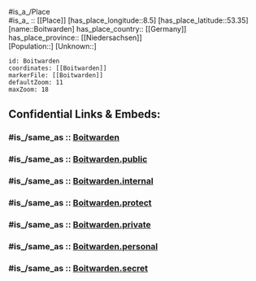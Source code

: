 ﻿---
confidential: public
isDeleted: false
location:
- 53.35
- 8.5
mapmarker: city
mapzoom:
- 7
- 12
SpocWebEntityId: 29255
tags:
- geo/City
type: City
---

#is_a_/Place  
#is_a_ :: [[Place]] 
[has_place_longitude::8.5] 
[has_place_latitude::53.35] 
[name::Boitwarden] 
has_place_country:: [[Germany]]  
has_place_province:: [[Niedersachsen]]  
[Population::] 
[Unknown::] 


```leaflet
id: Boitwarden
coordinates: [[Boitwarden]] 
markerFile: [[Boitwarden]] 
defaultZoom: 11 
maxZoom: 18
```


## Confidential Links & Embeds: 

### #is_/same_as :: [Boitwarden](/_Standards/Earth/Continent/Europe/Europe~Central/Germany/Germany~West/Niedersachsen/counties~Niedersachsen/Wesermarsch/cities~Wesermarsch/Brake~Unterweser/boroughs~Brake/Boitwarden.md) 

### #is_/same_as :: [Boitwarden.public](/_public/Earth/Continent/Europe/Europe~Central/Germany/Germany~West/Niedersachsen/counties~Niedersachsen/Wesermarsch/cities~Wesermarsch/Brake~Unterweser/boroughs~Brake/Boitwarden.public.md) 

### #is_/same_as :: [Boitwarden.internal](/_internal/Earth/Continent/Europe/Europe~Central/Germany/Germany~West/Niedersachsen/counties~Niedersachsen/Wesermarsch/cities~Wesermarsch/Brake~Unterweser/boroughs~Brake/Boitwarden.internal.md) 

### #is_/same_as :: [Boitwarden.protect](/_protect/Earth/Continent/Europe/Europe~Central/Germany/Germany~West/Niedersachsen/counties~Niedersachsen/Wesermarsch/cities~Wesermarsch/Brake~Unterweser/boroughs~Brake/Boitwarden.protect.md) 

### #is_/same_as :: [Boitwarden.private](/_private/Earth/Continent/Europe/Europe~Central/Germany/Germany~West/Niedersachsen/counties~Niedersachsen/Wesermarsch/cities~Wesermarsch/Brake~Unterweser/boroughs~Brake/Boitwarden.private.md) 

### #is_/same_as :: [Boitwarden.personal](/_personal/Earth/Continent/Europe/Europe~Central/Germany/Germany~West/Niedersachsen/counties~Niedersachsen/Wesermarsch/cities~Wesermarsch/Brake~Unterweser/boroughs~Brake/Boitwarden.personal.md) 

### #is_/same_as :: [Boitwarden.secret](/_secret/Earth/Continent/Europe/Europe~Central/Germany/Germany~West/Niedersachsen/counties~Niedersachsen/Wesermarsch/cities~Wesermarsch/Brake~Unterweser/boroughs~Brake/Boitwarden.secret.md)


